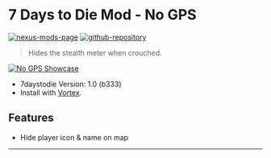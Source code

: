 [//]: # (DO NOT EDIT: This file has been autogenerated, any changes will be overwritten)
# 7 Days to Die Mod - No GPS

[![nexus-mods-page](https://img.shields.io/badge/Nexus%20Mod-No%20GPS%20-orange?style=flat-square&logo=spinrilla)](https://www.nexusmods.com/7daystodie/mods/5525)
[![github-repository](https://img.shields.io/badge/GitHub-Repository-green?style=flat-square&logo=github)](https://github.com/rdok/7daystodie_mod_no_gps)

> Hides the stealth meter when crouched.

[![No GPS Showcase](https://raw.githubusercontent.com/rdok/7daystodie_no_gps/main/documentation/no_gps_showcase.webp)](https://www.nexusmods.com/7daystodie/mods/5525)

- 7daystodie Version: 1.0 (b333)
- Install with [Vortex](https://www.nexusmods.com/about/vortex/).

## Features

- Hide player icon & name on map


***

[//]: # (DO NOT EDIT: This file has been autogenerated, any changes will be overwritten)
